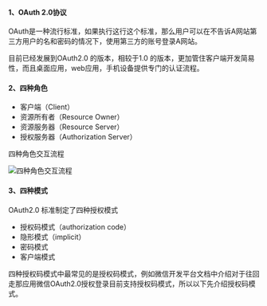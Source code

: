 #### 1、OAuth 2.0协议

OAuth是一种流行标准，如果执行这行这个标准，那么用户可以在不告诉A网站第三方用户的名和密码的情况下，使用第三方的账号登录A网站。

目前已经发展到OAuth2.0 的版本，相较于1.0 的版本，更加管住客户端开发简易性，而且桌面应用，web应用，手机设备提供专门的认证流程。

#### 2、四种角色

- 客户端（Client）
- 资源所有者（Resource Owner）
- 资源服务器（Resource Server）
- 授权服务器（Authorization Server）

四种角色交互流程

![四种角色交互流程](/Users/zhaojh0912/content/typora/知识库/认证与授权/四种角色交互流程.webp)

####  3、四种模式

OAuth2.0 标准制定了四种授权模式

- 授权码模式（authorization code）
- 隐形模式（implicit）
- 密码模式
- 客户端模式

四种授权码模式中最常见的是授权码模式，例如微信开发平台文档中介绍对于往回走那应用微信OAuth2.0授权登录目前支持授权码模式，所以以下先介绍授权码模式。

 





